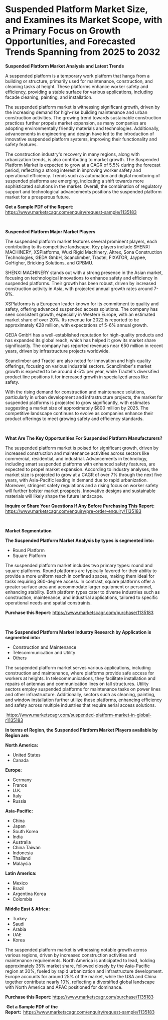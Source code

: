 <p><h1>Suspended Platform Market Size, and Examines its Market Scope, with a Primary Focus on Growth Opportunities, and Forecasted Trends Spanning from 2025 to 2032</h1></p><p><strong>Suspended Platform Market Analysis and Latest Trends</strong></p>
<p><p>A suspended platform is a temporary work platform that hangs from a building or structure, primarily used for maintenance, construction, and cleaning tasks at height. These platforms enhance worker safety and efficiency, providing a stable surface for various applications, including facade cleaning, painting, and installation.</p><p>The suspended platform market is witnessing significant growth, driven by the increasing demand for high-rise building maintenance and urban construction activities. The growing trend towards sustainable construction practices further propels market expansion, as many companies are adopting environmentally friendly materials and technologies. Additionally, advancements in engineering and design have led to the introduction of innovative suspended platform systems, improving their functionality and safety features.</p><p>The construction industry's recovery in many regions, along with urbanization trends, is also contributing to market growth. The Suspended Platform Market is expected to grow at a CAGR of 5.5% during the forecast period, reflecting a strong interest in improving worker safety and operational efficiency. Trends such as automation and digital monitoring of suspended platforms are emerging, indicating a shift towards more sophisticated solutions in the market. Overall, the combination of regulatory support and technological advancements positions the suspended platform market for a prosperous future.</p></p>
<p><strong>Get a Sample PDF of the Report:&nbsp;</strong> <a href="https://www.marketscagr.com/enquiry/request-sample/1135183?utm_campaign=2004&utm_medium=2&utm_source=Github&utm_content=ia&utm_term=16042025&utm_id=suspended-platform">https://www.marketscagr.com/enquiry/request-sample/1135183</a></p>
<p>&nbsp;</p>
<p><strong>Suspended Platform Major Market Players</strong></p>
<p><p>The suspended platform market features several prominent players, each contributing to its competitive landscape. Key players include SHENXI MACHINERY, XSPlatforms, Wuxi Rigid Machinery, Altrex, Sona Construction Technologies, GEDA GmbH, Scanclimber, Tractel, FIXATOR, Jaypee, GoHigher, Bricking Solutions, and GPBMU.</p><p>SHENXI MACHINERY stands out with a strong presence in the Asian market, focusing on technological innovations to enhance safety and efficiency in suspended platforms. Their growth has been robust, driven by increased construction activity in Asia, with projected annual growth rates around 7-8%.</p><p>XSPlatforms is a European leader known for its commitment to quality and safety, offering advanced suspended access solutions. The company has seen consistent growth, especially in Western Europe, with an estimated market share of over 20%. Its revenue for 2022 is reported to be approximately €28 million, with expectations of 5-6% annual growth.</p><p>GEDA GmbH has a well-established reputation for high-quality products and has expanded its global reach, which has helped it grow its market share significantly. The company has reported revenues near €50 million in recent years, driven by infrastructure projects worldwide.</p><p>Scanclimber and Tractel are also noted for innovation and high-quality offerings, focusing on various industrial sectors. Scanclimber's market growth is expected to be around 4-5% per year, while Tractel's diversified product line positions it for increased growth in specialized areas like safety.</p><p>With the rising demand for construction and maintenance solutions, particularly in urban development and infrastructure projects, the market for suspended platforms is projected to grow significantly, with estimates suggesting a market size of approximately $800 million by 2025. The competitive landscape continues to evolve as companies enhance their product offerings to meet growing safety and efficiency standards.</p></p>
<p>&nbsp;</p>
<p><strong>What Are The Key Opportunities For Suspended Platform Manufacturers?</strong></p>
<p><p>The suspended platform market is poised for significant growth, driven by increased construction and maintenance activities across sectors like commercial, residential, and industrial. Advancements in technology, including smart suspended platforms with enhanced safety features, are expected to propel market expansion. According to industry analyses, the market size is projected to grow at a CAGR of over 7% through the next five years, with Asia-Pacific leading in demand due to rapid urbanization. Moreover, stringent safety regulations and a rising focus on worker safety will further bolster market prospects. Innovative designs and sustainable materials will likely shape the future landscape.</p></p>
<p><strong>Inquire or Share Your Questions If Any Before Purchasing This Report:</strong> <a href="https://www.marketscagr.com/enquiry/pre-order-enquiry/1135183?utm_campaign=2004&utm_medium=2&utm_source=Github&utm_content=ia&utm_term=16042025&utm_id=suspended-platform">https://www.marketscagr.com/enquiry/pre-order-enquiry/1135183</a></p>
<p>&nbsp;</p>
<p><strong>Market Segmentation</strong></p>
<p><strong>The Suspended Platform Market Analysis by types is segmented into:</strong></p>
<p><ul><li>Round Platform</li><li>Square Platform</li></ul></p>
<p><p>The suspended platform market includes two primary types: round and square platforms. Round platforms are typically favored for their ability to provide a more uniform reach in confined spaces, making them ideal for tasks requiring 360-degree access. In contrast, square platforms offer a greater surface area and accommodate larger equipment or personnel, enhancing stability. Both platform types cater to diverse industries such as construction, maintenance, and industrial applications, tailored to specific operational needs and spatial constraints.</p></p>
<p><strong>Purchase this Report:&nbsp;</strong><a href="https://www.marketscagr.com/purchase/1135183?utm_campaign=2004&utm_medium=2&utm_source=Github&utm_content=ia&utm_term=16042025&utm_id=suspended-platform">https://www.marketscagr.com/purchase/1135183</a></p>
<p>&nbsp;</p>
<p><strong>The Suspended Platform Market Industry Research by Application is segmented into:</strong></p>
<p><ul><li>Construction and Maintenance</li><li>Telecommunication and Utility</li><li>Others</li></ul></p>
<p><p>The suspended platform market serves various applications, including construction and maintenance, where platforms provide safe access for workers at heights. In telecommunications, they facilitate installation and repairs of antennas and communication lines on tall structures. Utility sectors employ suspended platforms for maintenance tasks on power lines and other infrastructure. Additionally, sectors such as cleaning, painting, and window installation further utilize these platforms, enhancing efficiency and safety across multiple industries that require aerial access solutions.</p></p>
<p><a href="https://www.marketscagr.com/suspended-platform-market-in-global-r1135183?utm_campaign=2004&utm_medium=2&utm_source=Github&utm_content=ia&utm_term=16042025&utm_id=suspended-platform">&nbsp;https://www.marketscagr.com/suspended-platform-market-in-global-r1135183</a></p>
<p><strong>In terms of Region, the Suspended Platform Market Players available by Region are:</strong></p>
<p>
    <p> <strong> North America: </strong>
        <ul>
            <li>United States</li>
            <li>Canada</li>
        </ul>
        </p> 
    <p> <strong> Europe: </strong>
        <ul>
            <li>Germany</li>
            <li>France</li>
            <li>U.K.</li>
            <li>Italy</li>
            <li>Russia</li>
        </ul>
        </p> 
    <p> <strong> Asia-Pacific: </strong>
        <ul>
            <li>China</li>
            <li>Japan</li>
            <li>South Korea</li>
            <li>India</li>
            <li>Australia</li>
            <li>China Taiwan</li>
            <li>Indonesia</li>
            <li>Thailand</li>
            <li>Malaysia</li>
        </ul>
        </p> 
    <p> <strong> Latin America: </strong>
        <ul>
            <li>Mexico</li>
            <li>Brazil</li>
            <li>Argentina Korea</li>
            <li>Colombia</li>
        </ul>
        </p> 
    <p> <strong> Middle East & Africa: </strong>
        <ul>
            <li>Turkey</li>
            <li>Saudi</li>
            <li>Arabia</li>
            <li>UAE</li>
            <li>Korea</li>
        </ul>
    </p>
    </p>
<p><p>The suspended platform market is witnessing notable growth across various regions, driven by increased construction activities and maintenance requirements. North America is anticipated to lead, holding approximately 35% market share, followed closely by the Asia-Pacific region at 30%, fueled by rapid urbanization and infrastructure development. Europe accounts for around 25% of the market, while the USA and China together contribute nearly 10%, reflecting a diversified global landscape with North America and APAC positioned for dominance.</p></p>
<p><strong>Purchase this Report: </strong><a href="https://www.marketscagr.com/purchase/1135183?utm_campaign=2004&utm_medium=2&utm_source=Github&utm_content=ia&utm_term=16042025&utm_id=suspended-platform">https://www.marketscagr.com/purchase/1135183</a></p>
<p>&nbsp;<strong>Get a Sample PDF of the Report:&nbsp;&nbsp;</strong><a href="https://www.marketscagr.com/enquiry/request-sample/1135183?utm_campaign=2004&utm_medium=2&utm_source=Github&utm_content=ia&utm_term=16042025&utm_id=suspended-platform">https://www.marketscagr.com/enquiry/request-sample/1135183</a></p>
<p><strong></strong></p>
<p><p></p><p></p><p></p></p>
